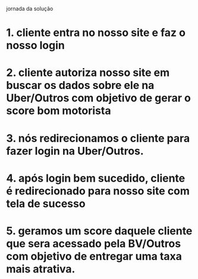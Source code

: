 jornada da solução

# 1. cliente entra no nosso site e faz o nosso login

# 2. cliente autoriza nosso site em buscar os dados sobre ele na Uber/Outros com objetivo de gerar o score bom motorista

# 3. nós redirecionamos o cliente para fazer login na Uber/Outros.

# 4. após login bem sucedido, cliente é redirecionado para nosso site com tela de sucesso

# 5. geramos um score daquele cliente que sera acessado pela BV/Outros com objetivo de entregar uma taxa mais atrativa.

